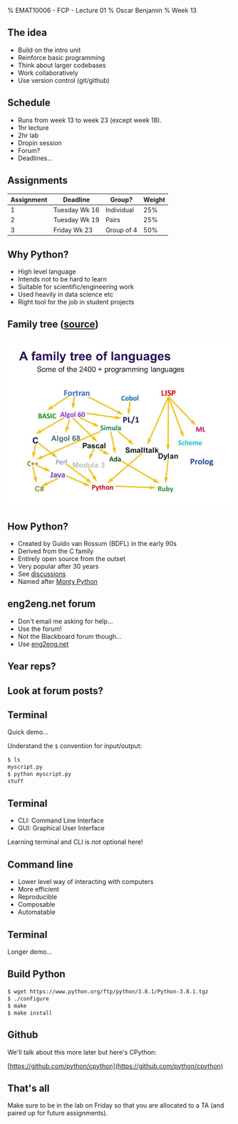 % EMAT10006 - FCP - Lecture 01
% Oscar Benjamin
% Week 13

The idea
--------

* Build on the intro unit
* Reinforce basic programming
* Think about larger codebases
* Work collaboratively
* Use version control (git/github)

Schedule
--------

* Runs from week 13 to week 23 (except week 18).
* 1hr lecture
* 2hr lab
* Dropin session
* Forum?
* Deadlines...

Assignments
-----------

| Assignment | Deadline | Group? | Weight |
|------|---------|-----------|----|
| 1 | Tuesday Wk 16 | Individual | 25% |
| 2 | Tuesday Wk 19 | Pairs      | 25% |
| 3 | Friday Wk 23 | Group of 4  | 50% |

Why Python?
-----------

* High level language
* Intends not to be hard to learn
* Suitable for scientific/engineering work
* Used heavily in data science etc
* Right tool for the job in student projects

Family tree ([source](https://medium.com/@anaharris/human-languages-vs-programming-languages-c89410f13252))
-----------

![](tree.jpg)

How Python?
-----------

* Created by Guido van Rossum (BDFL) in the early 90s
* Derived from the C family
* Entirely open source from the outset
* Very popular after 30 years
* See [discussions](https://discuss.python.org/)
* Named after [Monty Python](https://www.youtube.com/watch?v=vZw35VUBdzo)

eng2eng.net forum
-----------------

* Don't email me asking for help...
* Use the forum!
* Not the Blackboard forum though...
* Use [eng2eng.net](https://community.eng2eng.net/)

Year reps?
----------

Look at forum posts?
--------------------

Terminal
--------

Quick demo...

Understand the `$` convention for input/output:
```
$ ls
myscript.py
$ python myscript.py
stuff
```

Terminal
--------

* CLI: Command Line Interface
* GUI: Graphical User Interface

Learning terminal and CLI is *not* optional here!

Command line
------------

* Lower level way of interacting with computers
* More efficient
* Reproducible
* Composable
* Automatable

Terminal
--------

Longer demo...

Build Python
------------

```console
$ wget https://www.python.org/ftp/python/3.8.1/Python-3.8.1.tgz
$ ./configure
$ make
$ make install
```

Github
------

We'll talk about this more later but here's CPython:

[https://github.com/python/cpython](https://github.com/python/cpython)

That's all
----------

Make sure to be in the lab on Friday so that you are allocated to a TA (and paired
up for future assignments).
